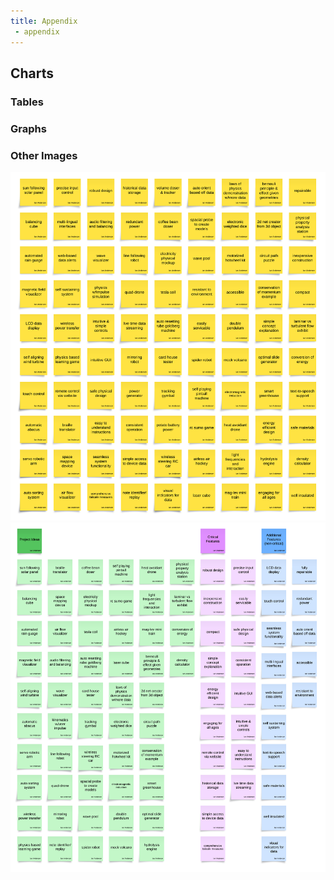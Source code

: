 ```yaml
---
title: Appendix
 - appendix
---
```


## Charts

### Tables

### Graphs

### Other Images

![stage 1](./assets/ideation.png)
![stage 2](./assets/sorted.png)
